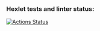 ### Hexlet tests and linter status:
[![Actions Status](https://github.com/Woshipfull/frontend-project-lvl3/workflows/hexlet-check/badge.svg)](https://github.com/Woshipfull/frontend-project-lvl3/actions)